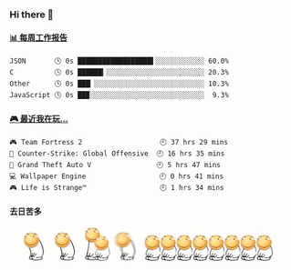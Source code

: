 ### Hi there 👋  

 <!-- waka-box start -->
#### <a href="https://gist.github.com/51d75cccce903a25b1f8cd7ca9d3a329" target="_blank">📊 每周工作报告</a>
```text
JSON       🕓 0s ██████████████████▌░░░░░░░░░░░░ 60.0%
C          🕓 0s ██████▎░░░░░░░░░░░░░░░░░░░░░░░░ 20.3%
Other      🕓 0s ███▏░░░░░░░░░░░░░░░░░░░░░░░░░░░ 10.3%
JavaScript 🕓 0s ██▉░░░░░░░░░░░░░░░░░░░░░░░░░░░░  9.3%
```
<!-- Powered by https://github.com/journey-ad/waka-box-go . -->
<!-- waka-box end -->


 <!-- steam-box start -->
#### <a href="https://gist.github.com/3b0d2519577a02ab95e5d0d7ca4fa814" target="_blank">🎮 最近我在玩…</a>
```text
🎮 Team Fortress 2                   🕘 37 hrs 29 mins
🔫 Counter-Strike: Global Offensive  🕘 16 hrs 35 mins
🚓 Grand Theft Auto V                🕘 5 hrs 47 mins
💻 Wallpaper Engine                  🕘 0 hrs 41 mins
🎮 Life is Strange™                  🕘 1 hrs 34 mins
```
<!-- Powered by https://github.com/YouEclipse/steam-box . -->
<!-- steam-box end -->

#### 去日苦多
![](990672b3e82963502a597c34e55546b5.gif)


<!--
**oneto1/oneto1** is a ✨ _special_ ✨ repository because its `README.md` (this file) appears on your GitHub profile.

Here are some ideas to get you started:

- 🔭 I’m currently working on ...
- 🌱 I’m currently learning ...
- 👯 I’m looking to collaborate on ...
- 🤔 I’m looking for help with ...
- 💬 Ask me about ...
- 📫 How to reach me: ...
- 😄 Pronouns: ...
- ⚡ Fun fact: ...
-->
